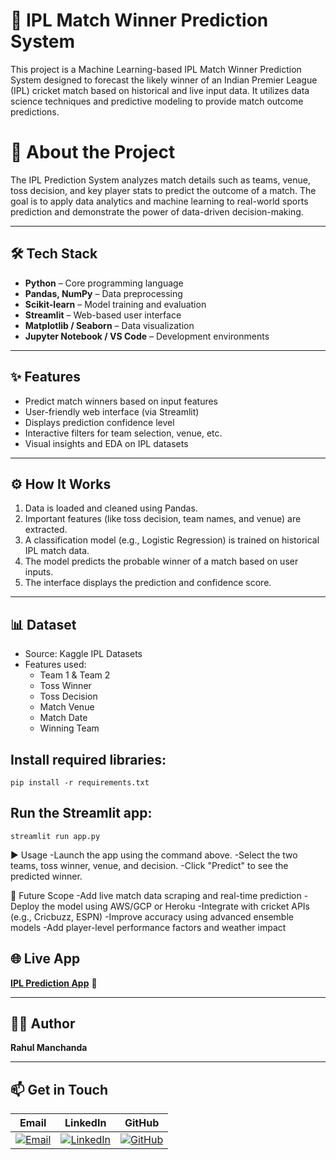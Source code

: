 # 🏏 IPL Match Winner Prediction System

This project is a Machine Learning-based IPL Match Winner Prediction System designed to forecast the likely winner of an Indian Premier League (IPL) cricket match based on historical and live input data. It utilizes data science techniques and predictive modeling to provide match outcome predictions.
# 📖 About the Project

The IPL Prediction System analyzes match details such as teams, venue, toss decision, and key player stats to predict the outcome of a match. The goal is to apply data analytics and machine learning to real-world sports prediction and demonstrate the power of data-driven decision-making.

---

## 🛠 Tech Stack

- **Python** – Core programming language
- **Pandas, NumPy** – Data preprocessing
- **Scikit-learn** – Model training and evaluation
- **Streamlit** – Web-based user interface
- **Matplotlib / Seaborn** – Data visualization
- **Jupyter Notebook / VS Code** – Development environments

---

## ✨ Features

- Predict match winners based on input features
- User-friendly web interface (via Streamlit)
- Displays prediction confidence level
- Interactive filters for team selection, venue, etc.
- Visual insights and EDA on IPL datasets

---

## ⚙️ How It Works

1. Data is loaded and cleaned using Pandas.
2. Important features (like toss decision, team names, and venue) are extracted.
3. A classification model (e.g., Logistic Regression) is trained on historical IPL match data.
4. The model predicts the probable winner of a match based on user inputs.
5. The interface displays the prediction and confidence score.

---

## 📊 Dataset

- Source: Kaggle IPL Datasets 
- Features used:
  - Team 1 & Team 2
  - Toss Winner
  - Toss Decision
  - Match Venue
  - Match Date
  - Winning Team

## Install required libraries:
```
pip install -r requirements.txt
```
## Run the Streamlit app:
```
streamlit run app.py
```
▶️ Usage
-Launch the app using the command above.
-Select the two teams, toss winner, venue, and decision.
-Click "Predict" to see the predicted winner.


🚀 Future Scope
-Add live match data scraping and real-time prediction
-Deploy the model using AWS/GCP or Heroku
-Integrate with cricket APIs (e.g., Cricbuzz, ESPN)
-Improve accuracy using advanced ensemble models
-Add player-level performance factors and weather impact

## 🌐 Live App
[**IPL Prediction App**](https://ipl-prediction-app-jnqcdr3th4ywbg7mnj6ums.streamlit.app/) 🚀

---

## 👨‍💻 Author
**Rahul Manchanda**

---

## 📫 Get in Touch

| Email | LinkedIn | GitHub |
|-------|----------|--------|
| [![Email](https://img.shields.io/badge/Email-rahulmanchanda015%40gmail.com-red?logo=gmail&logoColor=white)](mailto:rahulmanchanda015@gmail.com) | [![LinkedIn](https://img.shields.io/badge/LinkedIn-Rahul%20Manchanda-blue?logo=linkedin&logoColor=white)](https://www.linkedin.com/in/rahul-manchanda-3959b120a/) | [![GitHub](https://img.shields.io/badge/GitHub-rahul15--manch-black?logo=github&logoColor=white)](https://github.com/rahul15-manch) |
















